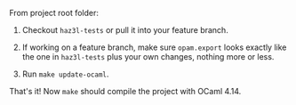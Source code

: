 From project root folder:

1. Checkout `haz3l-tests` or pull it into your feature branch.

2. If working on a feature branch, make sure `opam.export` looks exactly
   like the one in `haz3l-tests` plus your own changes, nothing more or less.

3. Run `make update-ocaml`.

That's it! Now `make` should compile the project with OCaml 4.14.
